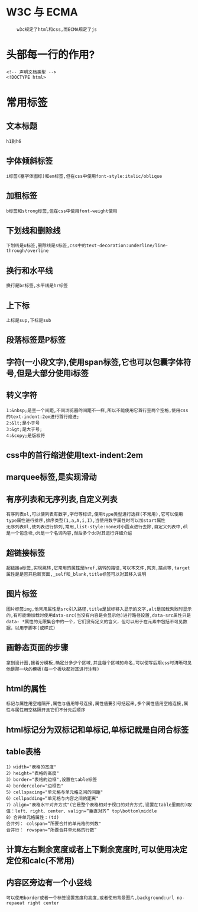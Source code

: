 #   W3C 与 ECMA
        w3c规定了html和css,而ECMA规定了js
#   头部每一行的作用?
    <!-- 声明文档类型 -->
    <!DOCTYPE html>
#   常用标签
##  文本标题
    h1到h6
## 字体倾斜标签
    i标签(塞字体图标)和em标签,但在css中使用font-style:italic/oblique
## 加粗标签
    b标签和strong标签,但在css中使用font-weight使用
## 下划线和删除线
    下划线是u标签,删除线是s标签,css中的text-decoration:underline/line-through/overline
## 换行和水平线
    换行是br标签,水平线是hr标签
##  上下标
    上标是sup,下标是sub
## 段落标签是P标签
## 字符(一小段文字),使用span标签,它也可以包囊字体符号,但是大部分使用i标签
## 转义字符 
    1:&nbsp;是空一个间距,不同浏览器的间距不一样,所以不能使用它首行空两个空格,使用css的text-indent:2em进行首行缩进;
    2:&lt;是小于号
    3:&gt;是大于号;
    4:&copy;是版权符
## css中的首行缩进使用text-indent:2em
## marquee标签,是实现滑动  
## 有序列表和无序列表,自定义列表
    有序列表ol,可以使列表有数字,字母等标识,使用type类型进行选择(不常用),它可以使用type属性进行排序,排序类型(1,a,A,i,I),当使用数字属性时可以加start属性  
    无序列表Ul,使列表进行排列,常用,list-style:none对小圆点进行去除,自定义列表中,dl是一个包含块,dt是一个名词内容,然后多个dd对其进行详细介绍  
## 超链接标签
    超链接a标签,实现跳转,它常用的属性是href,跳转的路径,可以本文件,网页,描点等,target属性是是否开启新页面,_self和_blank,title标签可以对其移入说明
## 图片标签
    图片标签img,他常用属性是src引入路径,title是鼠标移入显示的文字,alt是加载失败时显示的,有可能懒加载时使用data-src(当没有内容是会显示他)进行路径设置,data-src属性只是data- *属性的无限集合中的一个，它们没有定义的含义，但可以用于在元素中包括不可见数据，以用于脚本(或样式) 
## 画静态页面的步骤
    拿到设计图,接着分模板,确定分多少个区域,并且每个区域的命名,可以使写后期css时清晰可见他是那一块的模板(每一个板块都对其进行注释)
## html的属性
    标记与属性用空格隔开,属性与值用等号连接,属性值要引号括起来,多个属性值用空格连接,属性与属性用空格隔开且它们不分先后顺序
## html标记分为双标记和单标记,单标记就是自闭合标签  
##  table表格
    1）width="表格的宽度"
    2）height="表格的高度"
    3）border="表格的边框",设置在table标签
    4）bordercolor="边框色"
    5）cellspacing="单元格与单元格之间的间距"
    6）cellpadding=“单元格与内容之间的距离"
    7）align="表格水平对齐方式"(它是整个表格相对于视口的对齐方式,设置在table里面的)取值：left、right、center、valign=“垂直对齐” top\bottom\middle
    8）合并单元格属性：(td)
    合并列： colspan=“所要合并的单元格的列数"
    合并行： rowspan=“所要合并单元格的行数”

## 计算左右剩余宽度或者上下剩余宽度时,可以使用决定定位和calc(不常用)
## 内容区旁边有一个小竖线
    可以使用border或者一个标签设置宽度和高度,或者使用背景图片,background:url no-repaeat right center